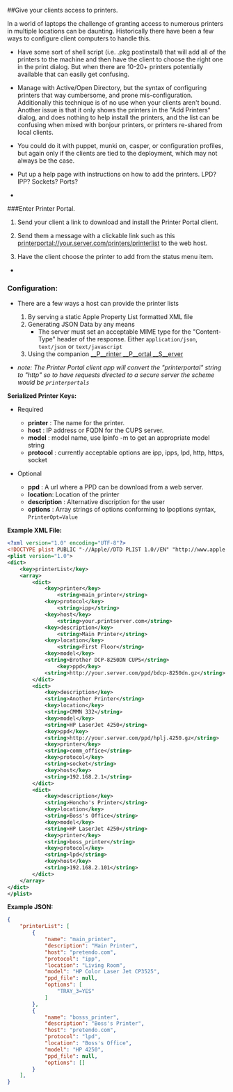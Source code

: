 ##Give your clients access to printers.

In a world of laptops the challenge of granting access to numerous printers in multiple locations can be daunting. Historically there have been a few ways to configure client computers to handle this.  

* Have some sort of shell script (i.e. .pkg postinstall) that will add all of the printers to the machine and then have the client to choose the right one in the print dialog. But when there are 10-20+ printers potentially available that can easily get confusing.

* Manage with Active/Open Directory, but the syntax of configuring printers that way cumbersome, and prone mis-configuration. Additionally this technique is of no use when your clients aren't bound. Another issue is that it only shows the printers in the "Add Printers" dialog, and does nothing to help install the printers, and the list can be confusing when mixed with bonjour printers, or printers re-shared from local clients.

* You could do it with puppet, munki on, casper, or configuration profiles, but again only if the clients are tied to the deployment, which may not always be the case. 
 
* Put up a help page with instructions on how to add the printers. LPD? IPP? Sockets? Ports? 

-

###Enter Printer Portal.

1. Send your client a link to download and install the Printer Portal client.  

1. Send them a message with a clickable link such as this [printerportal://your.server.com/printers/printerlist](printerportal://your.server.com/printers/printerlist) to the web host.
	
1. Have the client choose the printer to add from the status menu item.

-

### Configuration:
- There are a few ways a host can provide the printer lists
	1. By serving a static Apple Property List formatted XML file
	2. Generating JSON Data by any means 
		- The server must set an acceptable MIME type for the "Content-Type" header of the response. Either `application/json`, `text/json` or `text/javascript`
	3. Using the companion [__P__rinter __P__ortal __S__erver](https://github.com/eahrold/printer_portal_server)
	
- *note: The Printer Portal client app will convert the "printerportal" string to "http" so to have requests directed to a secure server the scheme would be `printerportals`*  

__Serialized Printer Keys:__  
- Required
	* __printer__ : The name for the printer. 
	* __host__ : IP address or FQDN for the CUPS server.
	* __model__ :	 model name, use lpinfo -m to get an appropriate model string
	* __protocol__ : currently acceptable options are ipp, ipps, lpd, http, https, socket

- Optional

	* __ppd__	: A url where a PPD can be download from a web server.
	* __location__:	Location of the printer
	* __description__ :	Alternative discription for the user
	* __options__ :	Array strings of options conforming to lpoptions syntax, `PrinterOpt=Value`


__Example XML File:__
```xml
<?xml version="1.0" encoding="UTF-8"?>
<!DOCTYPE plist PUBLIC "-//Apple//DTD PLIST 1.0//EN" "http://www.apple.com/DTDs/PropertyList-1.0.dtd">
<plist version="1.0">
<dict>
	<key>printerList</key>
	<array>
		<dict>
			<key>printer</key>
				<string>main_printer</string>
			<key>protocol</key>
				<string>ipp</string>
			<key>host</key>
				<string>your.printserver.com</string>
			<key>description</key>
				<string>Main Printer</string>
			<key>location</key>
				<string>First Floor</string>
			<key>model</key>
			<string>Brother DCP-8250DN CUPS</string>
				<key>ppd</key>
			<string>http://your.server.com/ppd/bdcp-8250dn.gz</string>
		</dict>
		<dict>
			<key>description</key>
			<string>Another Printer</string>
			<key>location</key>
			<string>CMMN 332</string>
			<key>model</key>
			<string>HP LaserJet 4250</string>
			<key>ppd</key>
			<string>http://your.server.com/ppd/hplj.4250.gz</string>
			<key>printer</key>
			<string>comm_office</string>
			<key>protocol</key>
			<string>socket</string>
			<key>host</key>
			<string>192.168.2.1</string>
		</dict>
		<dict>
			<key>description</key>
			<string>Honcho's Printer</string>
			<key>location</key>
			<string>Boss's Office</string>
			<key>model</key>
			<string>HP LaserJet 4250</string>
			<key>printer</key>
			<string>boss_printer</string>
			<key>protocol</key>
			<string>lpd</string>
			<key>host</key>
			<string>192.168.2.101</string>
		</dict>
	</array>
</dict>
</plist>
```

__Example JSON:__

```json
{
    "printerList": [
        {
            "name": "main_printer", 
            "description": "Main Printer", 
            "host": "pretendo.com", 
            "protocol": "ipp", 
            "location": "Living Room", 
            "model": "HP Color Laser Jet CP3525", 
            "ppd_file": null, 
            "options": [
                "TRAY_3=YES"
            ]
        }, 
        {
            "name": "bosss_printer", 
            "description": "Boss's Printer", 
            "host": "pretendo.com", 
            "protocol": "lpd", 
            "location": "Boss's Office", 
            "model": "HP 4250", 
            "ppd_file": null, 
            "options": []
        }
    ], 
}
```
